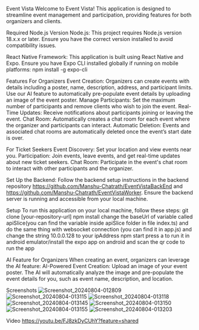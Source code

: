 Event Vista
Welcome to Event Vista! This application is designed to streamline event management and participation, providing features for both organizers and clients.

Required Node.js Version
Node.js: This project requires Node.js version 18.x.x or later. Ensure you have the correct version installed to avoid compatibility issues.

React Native
Framework: This application is built using React Native and Expo. Ensure you have Expo CLI installed globally if running on mobile platforms:
npm install -g expo-cli

Features
For Organizers
Event Creation: Organizers can create events with details including a poster, name, description, address, and participant limits. Use our AI feature to automatically pre-populate event details by uploading an image of the event poster.
Manage Participants: Set the maximum number of participants and remove clients who wish to join the event.
Real-Time Updates: Receive notifications about participants joining or leaving the event.
Chat Room: Automatically creates a chat room for each event where the organizer and participants can interact.
Automatic Deletion: Events and associated chat rooms are automatically deleted once the event’s start date is over.

For Ticket Seekers
Event Discovery: Set your location and view events near you.
Participation: Join events, leave events, and get real-time updates about new ticket seekers.
Chat Room: Participate in the event's chat room to interact with other participants and the organizer.

Set Up the Backend:
Follow the backend setup instructions in the backend repository https://github.com/Manshu-Chatrath/EventVistaBackEnd and https://github.com/Manshu-Chatrath/EventVistaWorker. 
Ensure the backend server is running and accessible from your local machine.

Setup
To run this application on your local machine, follow these steps:
git clone [your-repository-url]
npm install
change the baseUrl of variable called apiSlice(you can find the variable inside apiSlice folder in file index.ts) and do the same thing with websocket connection (you can find it in app.js) and change the string 10.0.0.128 to your ipAddress
npm start
press a to run it in android emulator/install the expo app on android and scan the qr code to run the app

AI Feature for Organizers
When creating an event, organizers can leverage the AI feature:
AI-Powered Event Creation: Upload an image of your event poster. The AI will automatically analyze the image and pre-populate the event details for you, such as event name, description, and location.



Screenshots
![Screenshot_20240804-012809](https://github.com/user-attachments/assets/56cbd085-486d-4efc-abce-d46befe2f32a)
![Screenshot_20240804-013115](https://github.com/user-attachments/assets/5cc6c12e-8394-4c1e-bc81-038adc2aad49)
![Screenshot_20240804-013118](https://github.com/user-attachments/assets/67eade48-b3ea-4f34-887f-21111138176f)
![Screenshot_20240804-013145](https://github.com/user-attachments/assets/90fdaad4-94d7-4360-95f0-41ec51e82f33)
![Screenshot_20240804-013150](https://github.com/user-attachments/assets/4cfcfd99-b0b3-4327-913f-6317a575fb94)
![Screenshot_20240804-013155](https://github.com/user-attachments/assets/00043d60-99a2-4b71-bbf5-dfb1300c4ff6)
![Screenshot_20240804-013203](https://github.com/user-attachments/assets/bff042bc-226a-4183-8149-aa8945f384ab)


Video
https://youtu.be/FJ8zkDyCUhY?feature=shared
